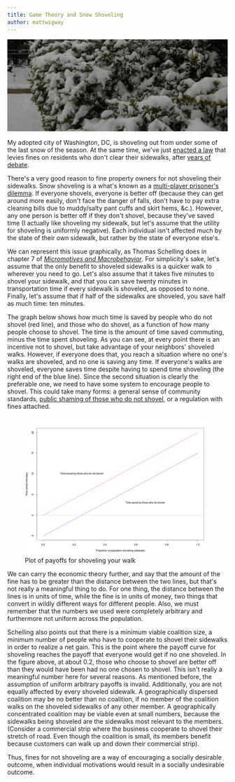 ```yaml
---
title: Game Theory and Snow Shoveling
author: mattwigway
---
```


<img src="/img/snow-shoveling/snow.jpg" alt="Snow in Washington, DC"/>

My adopted city of Washington, DC, is shoveling out from under some of the last snow of the season. At the same
time, we've just [enacted a law](http://greatergreaterwashington.org/post/24900) that levies fines on residents who don't
clear their sidewalks, after [years of debate](http://greatergreaterwashington.org/post/13630).

There's a very good reason to fine property owners for not shoveling their sidewalks. Snow shoveling
is a what's known as a [multi-player prisoner's dilemma](https://en.wikipedia.org/wiki/Prisoner%27s_dilemma#Multiplayer_dilemmas).
If everyone shovels, everyone is better off (because they can get around more easily, don't face the danger of falls, don't
have to pay extra cleaning bills due to muddy/salty pant cuffs and skirt hems, &c.). However, any one person is better off if they
don't shovel, because they've saved time (I actually like shoveling my sidewalk, but let's assume that the utility for
shoveling is uniformly negative). Each individual isn't affected much by the state of their own sidewalk, but rather by
the state of everyone else's.

We can represent this issue graphically, as Thomas Schelling does in chapter 7 of [_Micromotives and
Macrobehavior_](http://www.politics-prose.com/book/9780393329469). For simplicity's sake, let's assume that the only
benefit to shoveled sidewalks is a quicker walk to wherever you need to go. Let's also assume that it takes five minutes
to shovel your sidewalk, and that you can save twenty minutes in transportation time if every sidewalk is shoveled, as
opposed to none. Finally, let's assume that if half of the sidewalks are shoveled, you save half as much time: ten minutes.

The graph below shows how much time is saved by people who do not shovel (red line), and those who do shovel, as a function
of how many people choose to shovel. The time is the amount of time saved commuting, minus the time spent shoveling. As you
can see, at every point there is an incentive not to shovel, but take advantage of your neighbors' shoveled walks. However,
if everyone does that, you reach a situation where no one's walks are shoveled, and no one is saving any time. If everyone's
walks are shoveled, everyone saves time despite having to spend time shoveling (the right end of the blue line). Since the
second situation is clearly the preferable one, we need to have some system to encourage people to shovel. This could
take many forms: a general sense of community standards, [public shaming of those who do not shovel](http://greatergreaterwashington.org/post/21478),
or a regulation with fines attached.

<figure>
  <img src="/img/snow-shoveling/plot.png" />
  <figcaption>Plot of payoffs for shoveling your walk</figcaption>
</figure>

We can carry the economic theory further, and say that the amount of the fine has to be greater than the distance between
the two lines, but that's not really a meaningful thing to do. For one thing, the distance between the lines is in units
of time, while the fine is in units of money, two things that convert in wildly different ways for different people. Also,
we must remember that the numbers we used were completely arbitrary and furthermore not uniform across the population.

Schelling also points out that there is a minimum viable coalition size, a minimum number of people who have to cooperate
to shovel their sidewalks in order to realize a net gain. This is the point where the payoff curve for shoveling reaches
the payoff that everyone would get if no one shoveled. In the figure above, at about 0.2, those who choose to shovel
are better off than they would have been had no one chosen to shovel. This isn't really a meaningful number here for
several reasons. As mentioned before, the assumption of uniform arbitrary payoffs is invalid. Additionally, you are not
equally affected by every shoveled sidewalk. A geographically dispersed coalition may be no better than no coalition, if
no member of the coalition walks on the shoveled sidewalks of any other member. A geographically concentrated coalition may
be viable even at small numbers, because the sidewalks being shoveled are the sidewalks most relevant to the members.
(Consider a commercial strip where the business cooperate to shovel their stretch of road. Even though the coalition is
  small, its members benefit because customers can walk up and down their commercial strip).

Thus, fines for not shoveling are a way of encouraging a socially desirable outcome, when individual motivations
would result in a socially undesirable outcome.
